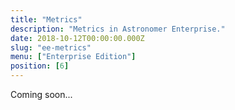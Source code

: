 ```yaml
---
title: "Metrics"
description: "Metrics in Astronomer Enterprise."
date: 2018-10-12T00:00:00.000Z
slug: "ee-metrics"
menu: ["Enterprise Edition"]
position: [6]
---
```

Coming soon...